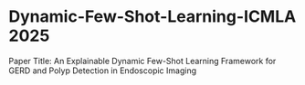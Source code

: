 # Dynamic-Few-Shot-Learning-ICMLA 2025
Paper Title: An Explainable Dynamic Few-Shot Learning Framework for GERD and Polyp Detection in Endoscopic Imaging
